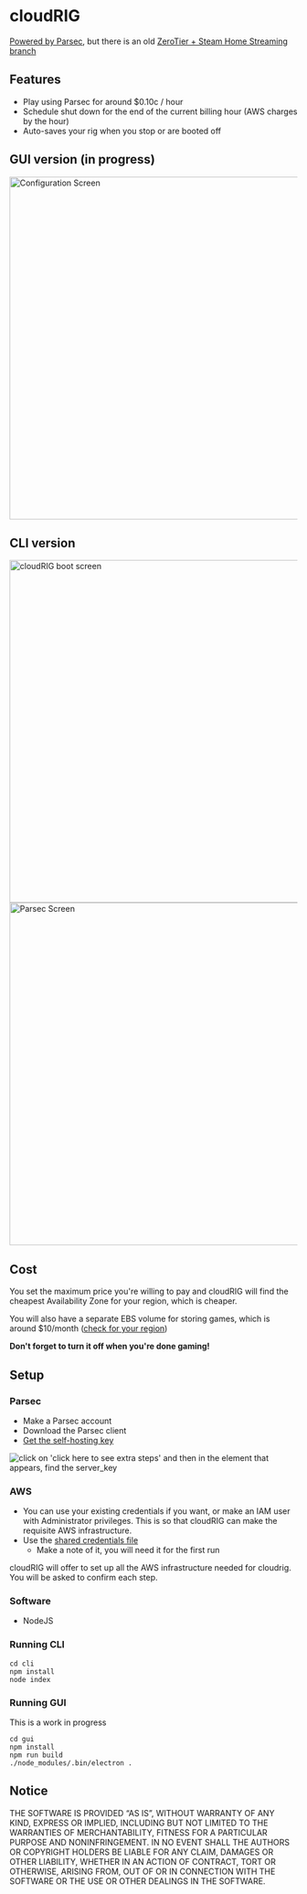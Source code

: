 # cloudRIG

[Powered by Parsec](https://parsec.tv), but there is an old [ZeroTier + Steam Home Streaming branch](https://github.com/williamparry/cloudRIG/tree/zerotier-steamstreaming)

## Features

* Play using Parsec for around $0.10c / hour
* Schedule shut down for the end of the current billing hour (AWS charges by the hour)
* Auto-saves your rig when you stop or are booted off

## GUI version (in progress)

<img width="600" alt="Configuration Screen" src="https://user-images.githubusercontent.com/348091/32979619-fbe44170-cc58-11e7-9428-747dd3a0f9fb.png">

## CLI version

<img width="600" alt="cloudRIG boot screen" src="https://user-images.githubusercontent.com/348091/31599523-1df1ff3e-b253-11e7-9afc-22b37d4cec04.png">
<img width="600" alt="Parsec Screen" src="https://user-images.githubusercontent.com/348091/31599767-06218612-b254-11e7-951e-5d9b4f9f106d.png">

## Cost

You set the maximum price you're willing to pay and cloudRIG will find the cheapest Availability Zone for your region, which is cheaper.

You will also have a separate EBS volume for storing games, which is around $10/month ([check for your region](https://calculator.s3.amazonaws.com/index.html))

**Don't forget to turn it off when you're done gaming!**

## Setup

### Parsec

* Make a Parsec account
* Download the Parsec client
* [Get the self-hosting key](https://parsec.tv/add-computer/own)

![click on 'click here to see extra steps' and then in the element that appears, find the server_key](https://user-images.githubusercontent.com/348091/32673294-ef117400-c64e-11e7-949f-a34344b1368e.jpg)

### AWS

* You can use your existing credentials if you want, or make an IAM user with Administrator privileges. This is so that cloudRIG can make the requisite AWS infrastructure.
* Use the [shared credentials file](http://docs.aws.amazon.com/sdk-for-javascript/v2/developer-guide/loading-node-credentials-shared.html)
    * Make a note of it, you will need it for the first run

cloudRIG will offer to set up all the AWS infrastructure needed for cloudrig. You will be asked to confirm each step.

### Software

* NodeJS

### Running CLI

    cd cli
    npm install
    node index

### Running GUI

This is a work in progress

    cd gui
    npm install
    npm run build
    ./node_modules/.bin/electron .

## Notice

THE SOFTWARE IS PROVIDED “AS IS”, WITHOUT WARRANTY OF ANY KIND, EXPRESS OR IMPLIED, INCLUDING BUT NOT LIMITED TO THE WARRANTIES OF MERCHANTABILITY, FITNESS FOR A PARTICULAR PURPOSE AND NONINFRINGEMENT. IN NO EVENT SHALL THE AUTHORS OR COPYRIGHT HOLDERS BE LIABLE FOR ANY CLAIM, DAMAGES OR OTHER LIABILITY, WHETHER IN AN ACTION OF CONTRACT, TORT OR OTHERWISE, ARISING FROM, OUT OF OR IN CONNECTION WITH THE SOFTWARE OR THE USE OR OTHER DEALINGS IN THE SOFTWARE.
